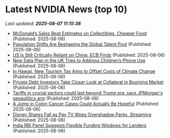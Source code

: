 # Latest NVIDIA News (top 10)
_Last updated: **2025-08-07 11:15:38**_

- [McDonald’s Sales Beat Estimates on Collectibles, Cheaper Food](https://biztoc.com/x/da66c05f926d5230) (Published: 2025-08-06)
- [Population Shifts Are Reshaping the Global Talent Pool](https://biztoc.com/x/7f39f7f34b82e6b3) (Published: 2025-08-06)
- [US Is Still Critically Reliant on China, ECB Finds](https://biztoc.com/x/2ae4366b930df39e) (Published: 2025-08-06)
- [New Data Plan in the UK Tries to Address Children’s Phone Use](https://biztoc.com/x/509cd80a137f546c) (Published: 2025-08-06)
- [In Hawaii, New Tourism Tax Aims to Offset Costs of Climate Change](https://biztoc.com/x/588af1d6313bcc96) (Published: 2025-08-06)
- [Private Debt Investors Take Closer Look at Collateral in Booming Market](https://biztoc.com/x/1ef9cf3a8f1e6c01) (Published: 2025-08-06)
- [Tariffs in crucial sectors could last beyond Trump era, says JPMorgan's geopolitics arm](https://biztoc.com/x/0a49550084521ac1) (Published: 2025-08-06)
- [A Jump in Colon Cancer Cases Could Actually Be Hopeful](https://biztoc.com/x/567098a584dd5ea0) (Published: 2025-08-06)
- [Disney Shares Fall as Pay TV Woes Overshadow Parks, Streaming](https://biztoc.com/x/a89e0a54ea8e0827) (Published: 2025-08-06)
- [India RBI Panel Suggests Flexible Funding Windows for Lenders](https://biztoc.com/x/6c9454ad026f1c73) (Published: 2025-08-06)
